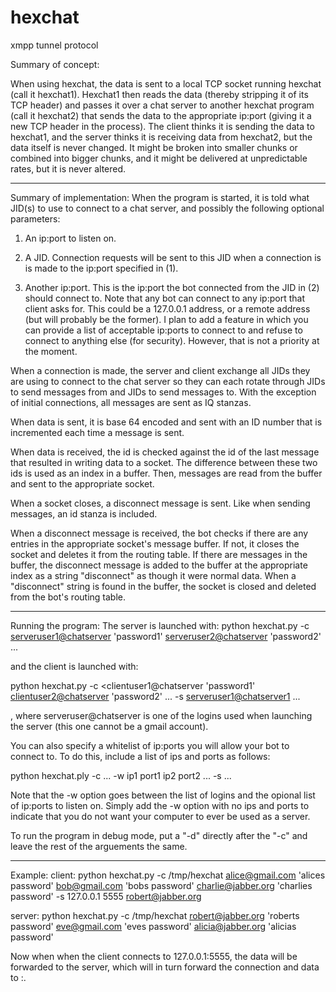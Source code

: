 hexchat
=======

xmpp tunnel protocol

Summary of concept:

When using hexchat, the data is sent to a local TCP socket running hexchat (call it hexchat1). Hexchat1 then reads the data (thereby stripping it of its TCP header) and passes it over a chat server to another hexchat program (call it hexchat2) that sends the data to the appropriate ip:port (giving it a new TCP header in the process).
The client thinks it is sending the data to hexchat1, and the server thinks it is receiving data from hexchat2, but the data itself is never changed. It might be broken into smaller chunks or combined into bigger chunks, and it might be delivered at unpredictable rates, but it is never altered.

------------------------------------------------------------------------------------------

Summary of implementation:
When the program is started, it is told what JID(s) to use to connect to a chat server, and possibly the following optional parameters:
1. An ip:port to listen on.

2. A JID.  Connection requests will be sent to this JID when a connection is is made to the ip:port specified in (1).

3. Another ip:port. This is the ip:port the bot connected from the JID in (2) should connect to. Note that any bot can connect to any ip:port that client asks for. This could be a 127.0.0.1 address, or a remote address (but will probably be the former). I plan to add a feature in which you can provide a list of acceptable ip:ports to connect to and refuse to connect to anything else (for security). However, that is not a priority at the moment.

When a connection is made, the server and client exchange all JIDs they are using to connect to the chat server so they can each rotate through JIDs to send messages from and JIDs to send messages to. With the exception of initial connections, all messages are sent as IQ stanzas.

When data is sent, it is base 64 encoded and sent with an ID number that is incremented each time a message is sent.

When data is received, the id is checked against the id of the last message that resulted in writing data to a socket. The difference between these two ids is used as an index in a buffer. Then, messages are read from the buffer and sent to the appropriate socket.

When a socket closes, a disconnect message is sent. Like when sending messages, an id stanza is included.

When a disconnect message is received, the bot checks if there are any entries in the appropriate socket's message buffer. If not, it closes the socket and deletes it from the routing table. If there are messages in the buffer, the disconnect message is added to the buffer at the appropriate index as a string "disconnect" as though it were normal data. When a "disconnect" string is found in the buffer, the socket is closed and deleted from the bot's routing table.

------------------------------------------------------------------------------------------

Running the program:
The server is launched with:
python hexchat.py -c <log file> <serveruser1@chatserver> 'password1' <serveruser2@chatserver> 'password2' ...

and the client is launched with:

python hexchat.py -c <log file> <clientuser1@chatserver 'password1' <clientuser2@chatserver> 'password2' ... -s <local ip1> <local port1> <serveruser1@chatserver1> <remote ip1> <remote port1> ...

, where serveruser@chatserver is one of the logins used when launching the server (this one cannot be a gmail account).

You can also specify a whitelist of ip:ports you will allow your bot to connect to. To do this, include a list of ips and ports as follows:

python hexchat.ply -c ... -w ip1 port1 ip2 port2 ... -s ...

Note that the -w option goes between the list of logins and the opional list of ip:ports to listen on. Simply add the -w option with no ips and ports to indicate that you do not want your computer to ever be used as a server.

To run the program in debug mode, put a "-d" directly after the "-c" and leave the rest of the arguements the same.

------------------------------------------------------------------------------------------

Example:
client:
python hexchat.py -c  /tmp/hexchat alice@gmail.com 'alices password' bob@gmail.com 'bobs password' charlie@jabber.org 'charlies password' -s 127.0.0.1 5555 robert@jabber.org <some ip address> <some port number>

server:
python hexchat.py -c /tmp/hexchat robert@jabber.org 'roberts password' eve@gmail.com 'eves password' alicia@jabber.org 'alicias password'

Now when when the client connects to 127.0.0.1:5555, the data will be forwarded to the server, which will in turn forward the connection and data to <some ip address>:<some port number>.

